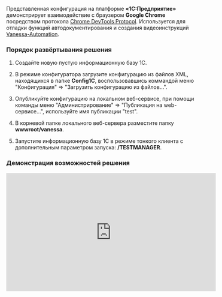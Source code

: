 Представленная конфигурация на платформе **«1С:Предприятие»** демонстрирует
взаимодействие с браузером **Google Chrome** посредством протокола 
[Chrome DevTools Protocol](https://chromedevtools.github.io/devtools-protocol/). 
Используется для отладки функций автодокументирования и создания видеоинструкций 
[Vanessa-Automation](https://pr-mex.github.io/vanessa-automation/).

### Порядок развёртывания решения
1. Создайте новую пустую информационную базу 1С.

2. В режиме конфигуратора загрузите конфигурацию из файлов XML, 
находящихся в папке **Config1C**, воспользовавшись коммандой меню
"Конфигурация" => "Загрузить конфигурацию из файлов…". 


3. Опубликуйте конфигурацию на локальном веб-сервисе, при помощи 
команды меню "Администрирование" => "Публикация на web-сервисе…",
используйте имя публикации "test".

4. В корневой папке локального веб-сервера разместите папку **wwwroot/vanessa**.

5. Запустите информационную базу 1С в режиме тонкого клиента с 
дополнительным параметром запуска: **/TESTMANAGER**.

### Демонстрация возможностей решения

<iframe width="560" height="315" src="https://www.youtube.com/embed/FvDkKj0gC54" frameborder="0" allow="accelerometer; autoplay; encrypted-media; gyroscope; picture-in-picture" allowfullscreen></iframe>
